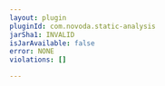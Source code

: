 ```yaml
---
layout: plugin
pluginId: com.novoda.static-analysis
jarSha1: INVALID
isJarAvailable: false
error: NONE
violations: []

---
```

